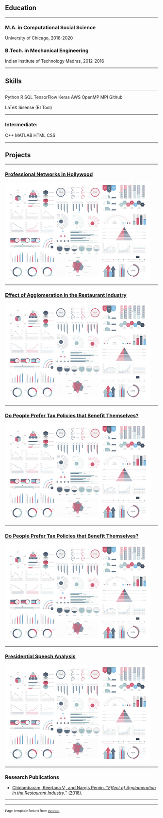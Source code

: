 ## Education

---

### M.A. in Computational Social Science
University of Chicago, 2018-2020

### B.Tech. in Mechanical Engineering
Indian Institute of Technology Madras, 2012-2016

---

## Skills

---
<span class="a">Python</span>
<span class="a">R</span>
<span class="a">SQL</span>
<span class="a">TensorFlow</span>
<span class="a">Keras</span>
<span class="a">AWS</span>
<span class="a">OpenMP</span>
<span class="a">MPI</span>
<span class="a">Github</span>
<br><br>
<span class="a">LaTeX</span>
<span class="a">Sisense (BI Tool)</span>

---

### Intermediate:
<span class="a">C++</span>
<span class="a">MATLAB</span>
<span class="a">HTML</span>
<span class="a">CSS</span>

---

## Projects

---

### [Professional Networks in Hollywood](/sample_page)
<img src="images/dummy_thumbnail.jpg?raw=true"/>

---
### [Effect of Agglomeration in the Restaurant Industry](/pdf/sample_presentation.pdf)
<img src="images/dummy_thumbnail.jpg?raw=true"/>

---
### [Do People Prefer Tax Policies that Benefit Themselves?](http://example.com/)
<img src="images/dummy_thumbnail.jpg?raw=true"/>

---

### [Do People Prefer Tax Policies that Benefit Themselves?](http://example.com/)
<img src="images/dummy_thumbnail.jpg?raw=true"/>

---
### [Presidential Speech Analysis](http://example.com/)
<img src="images/dummy_thumbnail.jpg?raw=true"/>

---

### Research Publications

- [Chidambaram, Keertana V., and Nargis Pervin. "_Effect of Agglomeration in the Restaurant Industry._" (2018).
](https://aisel.aisnet.org/amcis2018/eBusiness/Presentations/4/)
---


---
<p style="font-size:11px">Page template forked from <a href="https://github.com/evanca/quick-portfolio">evanca</a></p>
<!-- Remove above link if you don't want to attibute -->
